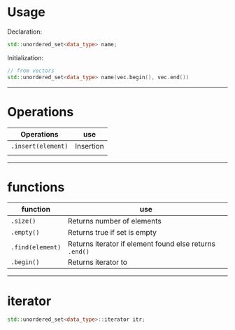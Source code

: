 
# Usage

Declaration:
```cpp
std::unordered_set<data_type> name;
```

Initialization:
```cpp
// from vectors
std::unordered_set<data_type> name(vec.begin(), vec.end())
```

----
# Operations

| Operations         | use       |
| ------------------ | --------- |
| `.insert(element)` | Insertion |
|                    |           |

----
# functions

| function         | use                                                     |
| ---------------- | ------------------------------------------------------- |
| `.size()`        | Returns number of elements                              |
| `.empty()`       | Returns true if set is empty                            |
| `.find(element)` | Returns iterator if element found else returns `.end()` |
| `.begin()`       | Returns iterator to                                     |

----
# iterator

```cpp
std::unordered_set<data_type>::iterator itr;
```
